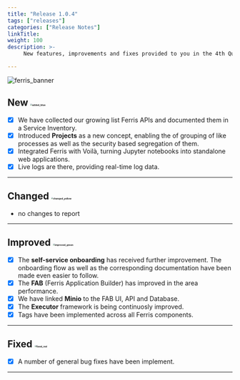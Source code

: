 ```yaml
---
title: "Release 1.0.4"
tags: ["releases"]
categories: ["Release Notes"]
linkTitle:
weight: 100
description: >-
     New features, improvements and fixes provided to you in the 4th Quarter of 2021.

---
```


![ferris_banner](/images/ferris_banner.png)



## New <img src="/images/added_blue.png" alt="added_blue" style="zoom:25%;" />

- [x] We have collected our growing list Ferris APIs and documented them in a Service Inventory.
- [x] Introduced **Projects** as a new concept, enabling the of grouping of like processes as well as the security based segregation of them.
- [x] Integrated Ferris with Voilà, turning Jupyter notebooks into standalone web applications.
- [x] Live logs are there, providing real-time log data.

---

## Changed <img src="/images/changed_yellow.png" alt="changed_yellow" style="zoom:25%;" />

- no changes to report

---

## Improved <img src="/images/improved_green.png" alt="improved_green" style="zoom:25%;" />

- [x] The **self-service onboarding** has received further improvement. The onboarding flow as well as the corresponding documentation have been made even easier to follow.
- [x] The **FAB** (Ferris Application Builder) has improved in the area performance.
- [x] We have linked **Minio** to the FAB UI, API and Database.
- [x] The **Executor** framework is being continuosly improved.
- [x] Tags have been implemented across all Ferris components.

---

## Fixed <img src="/images/fixed_red.png" alt="fixed_red" style="zoom:25%;" />

- [x] A number of general bug fixes have been implement.

---

